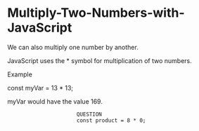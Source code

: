 # Multiply-Two-Numbers-with-JavaScript

We can also multiply one number by another.  

JavaScript uses the * symbol for multiplication of two numbers.

Example

const myVar = 13 * 13;

myVar would have the value 169.
  
                          QUESTION
                          const product = 8 * 0;
                          
